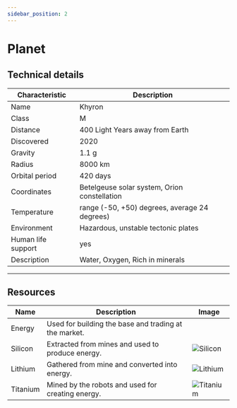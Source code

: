```yaml
---
sidebar_position: 2
---
```


# Planet

## Technical details

| Characteristic     | Description                                   |
|--------------------|-----------------------------------------------|
| Name               | Khyron                                        |
| Class              | M                                             |
| Distance           | 400 Light Years away from Earth               |
| Discovered         | 2020                                          |
| Gravity            | 1.1 g                                         |
| Radius             | 8000 km                                       |
| Orbital period     | 420 days                                      |
| Coordinates        | Betelgeuse solar system, Orion constellation  |
| Temperature        | range (-50, +50) degrees, average 24 degrees) |
| Environment        | Hazardous, unstable tectonic plates           |
| Human life support | yes                                           |
| Description        |  Water, Oxygen, Rich in minerals              |

---

## Resources

| Name     | Description                                           | Image                                    |
|----------|-------------------------------------------------------|------------------------------------------|
| Energy   | Used for building the base and trading at the market. |                                          |
| Silicon  | Extracted from mines and used to produce energy.      | ![Silicon](/img/resources/silicon.png)   |
| Lithium  | Gathered from mine and converted into energy.         | ![Lithium](/img/resources/lithium.png)   |
| Titanium | Mined by the robots and used for creating energy.     | ![Titanium](/img/resources/titanium.png) |